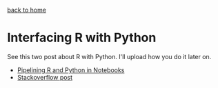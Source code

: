 [back to home](../README.md)

# Interfacing R with Python

See this two post about R with Python. I'll upload how you do it later on.

- [Pipelining R and Python in Notebooks](http://www.r-bloggers.com/pipelining-r-and-python-in-notebooks/)
- [Stackoverflow post](http://stackoverflow.com/questions/24094476/python-pandas-to-r-dataframe)

